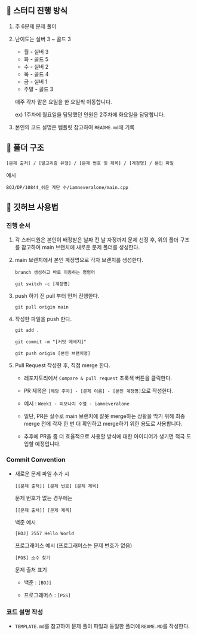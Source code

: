 ## 📘 스터디 진행 방식
1. 주 6문제 문제 풀이
2. 난이도는 실버 3 ~ 골드 3
   
   - 월 - 실버 3
   - 화 - 골드 5
   - 수 - 실버 2
   - 목 - 골드 4
   - 금 - 실버 1
   - 주말 - 골드 3
  
   매주 각자 맡은 요일을 한 요일씩 이동합니다.

   ex) 1주차에 월요일을 담당했던 인원은 2주차에 화요일을 담당합니다.
   
4. 본인의 코드 설명은 템플릿 참고하여 `README.md`에 기록

## 📘 폴더 구조

`[문제 출처] / [알고리즘 유형] / [문제 번호 및 제목] / [계정명] / 본인 파일`

예시

`BOJ/DP/10844_쉬운 계단 수/iamneveralone/main.cpp`

## 📘 깃허브 사용법
### 진행 순서
1. 각 스터디원은 본인이 배정받은 날짜 전 날 자정까지 문제 선정 후, 위의 폴더 구조를 참고하여 main 브랜치에 새로운 문제 폴더를 생성한다.
   
2. main 브랜치에서 본인 계정명으로 각자 브랜치를 생성한다.

   `branch 생성하고 바로 이동하는 명령어`
   ```
   git switch -c [계정명] 
   ```
3. push 하기 전 pull 부터 먼저 진행한다.

   ```
   git pull origin main
   ```
4. 작성한 파일을 push 한다.

   ```
   git add .
   ```
   ```
   git commit -m "[커밋 메세지]"
   ```
   ```
   git push origin [본인 브랜치명]
   ```
5. Pull Request 작성한 후, 직접 merge 한다.

   - 레포지토리에서 `Compare & pull request` 초록색 버튼을 클릭한다.

   - PR 제목은 `[해당 주차] - [문제 이름] - [본인 계정명]`으로 작성한다.

   - 예시 : `Week1 - 피보나치 수열 - iamneveralone`

   - 일단, PR은 실수로 main 브랜치에 잘못 merge하는 상황을 막기 위해 최종 merge 전에 각자 한 번 더 확인하고 merge하기 위한 용도로 사용합니다.

   - 추후에 PR을 좀 더 효율적으로 사용할 방식에 대한 아이디어가 생기면 적극 도입할 예정입니다.
  
### Commit Convention ###
- 새로운 문제 파일 추가 시
  
  `[[문제 출처]] [문제 번호] [문제 제목]`

  문제 번호가 없는 경우에는

  `[[문제 출처]] [문제 제목]`

  백준 예시
  ```
  [BOJ] 2557 Hello World
  ```

  프로그래머스 예시 (프로그래머스는 문제 번호가 없음)
  ```
  [PGS] 소수 찾기
  ```

  문제 출처 표기
  
  - 백준 : `[BOJ]`
  
  - 프로그래머스 : `[PGS]`
  
### 코드 설명 작성
- `TEMPLATE.md`를 참고하여 문제 풀이 파일과 동일한 폴더에 `REAME.MD`를 작성한다.
